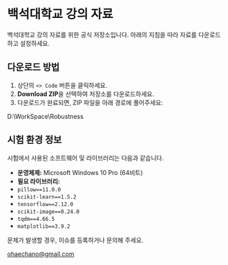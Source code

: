 # 백석대학교 강의 자료

백석대학교 강의 자료를 위한 공식 저장소입니다. 아래의 지침을 따라 자료를 다운로드하고 설정하세요.

## 다운로드 방법

1. 상단의 `<> Code` 버튼을 클릭하세요.
2. **Download ZIP**을 선택하여 저장소를 다운로드하세요.
3. 다운로드가 완료되면, ZIP 파일을 아래 경로에 풀어주세요:

D:\WorkSpace\Robustness

## 시험 환경 정보

시험에서 사용된 소프트웨어 및 라이브러리는 다음과 같습니다.

- **운영체제:** Microsoft Windows 10 Pro (64비트)
- **필요 라이브러리:**
- `pillow==11.0.0`
- `scikit-learn==1.5.2`
- `tensorflow==2.12.0`
- `scikit-image==0.24.0`
- `tqdm==4.66.5`
- `matplotlib==3.9.2`

문제가 발생할 경우, 이슈를 등록하거나 문의해 주세요.

ohaechano@gmail.com
